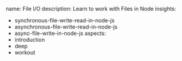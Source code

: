 name: File I/O
description: Learn to work with Files in Node
insights:
  - synchronous-file-write-read-in-node-js
  - asynchronous-file-write-read-in-node-js
  - async-file-write-in-node-js
aspects:
  - introduction
  - deep
  - workout
 
